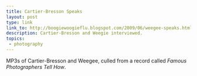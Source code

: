 ```yaml
---
title: Cartier-Bresson Speaks
layout: post
type: link
link_to: http://boogiewoogieflu.blogspot.com/2009/06/weegee-speaks.html
description: Cartier-Bresson and Weegie interviewed.
topics:
 - photography
---
```

MP3s of Cartier-Bresson and Weegee, culled from a record called _Famous Photographers Tell How_.